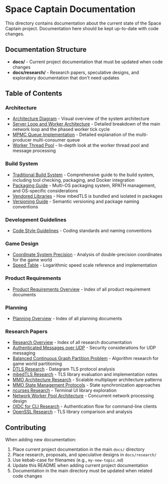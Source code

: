 # Space Captain Documentation

This directory contains documentation about the current state of the Space Captain project. Documentation here should be kept up-to-date with code changes.

## Documentation Structure

- **docs/** - Current project documentation that must be updated when code changes
- **docs/research/** - Research papers, speculative designs, and exploratory documentation that don't need updates

## Table of Contents

### Architecture
- [Architecture Diagram](arch.png) - Visual overview of the system architecture
- [Server Loop and Worker Architecture](main-loop.md) - Detailed breakdown of the main network loop and the phased worker tick cycle
- [MPMC Queue Implementation](mpmc-queue.md) - Detailed explanation of the multi-producer multi-consumer queue
- [Worker Thread Pool](worker-thread-pool.md) - In-depth look at the worker thread pool and message processing

### Build System
- [Traditional Build System](build-system.md) - Comprehensive guide to the build system, including tool checking, packaging, and Docker integration
- [Packaging Guide](packaging.md) - Multi-OS packaging system, RPATH management, and OS-specific considerations
- [Vendored Libraries](vendored-libraries.md) - How mbedTLS is bundled and isolated in packages
- [Versioning Guide](versioning.md) - Semantic versioning and package naming conventions

### Development Guidelines
- [Code Style Guidelines](code-style.md) - Coding standards and naming conventions

### Game Design
- [Coordinate System Precision](coordinate-precision.md) - Analysis of double-precision coordinates for the game world
- [Speed Table](speed-table.md) - Logarithmic speed scale reference and implementation

### Product Requirements
- [Product Requirements Overview](prd/README.md) - Index of all product requirement documents

### Planning
- [Planning Overview](plan/README.md) - Index of all planning documents

### Research Papers
- [Research Overview](research/README.md) - Index of all research documentation
- [Authenticated Messages over UDP](research/authenticated-messages-over-udp.md) - Security considerations for UDP messaging
- [Balanced Continuous Graph Partition Problem](research/balanced-continous-graph-partition-problem.md) - Algorithm research for game world partitioning
- [DTLS Research](research/dtls-research.md) - Datagram TLS protocol analysis
- [mbedTLS Research](research/mbed-tls-research.md) - TLS library evaluation and implementation notes
- [MMO Architecture Research](research/mmo-architecture-research.md) - Scalable multiplayer architecture patterns
- [MMO State Management Protocols](research/mmo-state-management-protocols.md) - State synchronization approaches
- [ncurses Research](research/ncurses-research.md) - Terminal UI library exploration
- [Network Worker Pool Architecture](research/net-worker-pool-architecture.md) - Concurrent network processing design
- [OIDC for CLI Research](research/oidc-for-cli-research.md) - Authentication flow for command-line clients
- [OpenSSL Research](research/openssl-research.md) - TLS library comparison and analysis

## Contributing

When adding new documentation:
1. Place current project documentation in the main `docs/` directory
2. Place research, proposals, and speculative designs in `docs/research/`
3. Use kebab-case for filenames (e.g., `my-new-topic.md`)
4. Update this README when adding current project documentation
5. Documentation in the main directory must be updated when related code changes